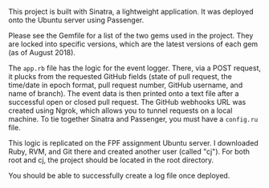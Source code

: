 This project is built with Sinatra, a lightweight application. It was deployed onto the Ubuntu server using Passenger.

Please see the Gemfile for a list of the two gems used in the project. They are locked into specific versions, which are the latest versions of each gem (as of August 2018).

The `app.rb` file has the logic for the event logger. There, via a POST request, it plucks from the requested GitHub fields (state of pull request, the time/date in epoch format, pull request number, GitHub username, and name of branch). The event data is then printed onto a text file after a successful open or closed pull request. The GitHub webhooks URL was created using Ngrok, which allows you to tunnel requests on a local machine. To tie together Sinatra and Passenger, you must have a `config.ru` file.

This logic is replicated on the FPF assignment Ubuntu server. I downloaded Ruby, RVM, and Git there and created another user (called "cj"). For both root and cj, the project should be located in the root directory.

You should be able to successfully create a log file once deployed.
